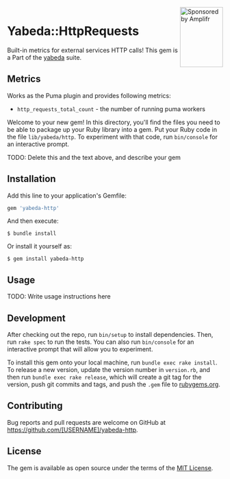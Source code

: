 <a href="https://amplifr.com/?utm_source=yabeda-http_requests">
  <img width="100" height="140" align="right"
    alt="Sponsored by Amplifr" src="https://amplifr-direct.s3-eu-west-1.amazonaws.com/social_images/image/37b580d9-3668-4005-8d5a-137de3a3e77c.png" />
</a>

# Yabeda::HttpRequests

Built-in metrics for external services HTTP calls! This gem is a Part of the [yabeda](https://github.com/yabeda-rb/yabeda) suite.

## Metrics

Works as the Puma plugin and provides following metrics:
 - `http_requests_total_count` - the number of running puma workers

Welcome to your new gem! In this directory, you'll find the files you need to be able to package up your Ruby library into a gem. Put your Ruby code in the file `lib/yabeda/http`. To experiment with that code, run `bin/console` for an interactive prompt.

TODO: Delete this and the text above, and describe your gem

## Installation

Add this line to your application's Gemfile:

```ruby
gem 'yabeda-http'
```

And then execute:

    $ bundle install

Or install it yourself as:

    $ gem install yabeda-http

## Usage

TODO: Write usage instructions here

## Development

After checking out the repo, run `bin/setup` to install dependencies. Then, run `rake spec` to run the tests. You can also run `bin/console` for an interactive prompt that will allow you to experiment.

To install this gem onto your local machine, run `bundle exec rake install`. To release a new version, update the version number in `version.rb`, and then run `bundle exec rake release`, which will create a git tag for the version, push git commits and tags, and push the `.gem` file to [rubygems.org](https://rubygems.org).

## Contributing

Bug reports and pull requests are welcome on GitHub at https://github.com/[USERNAME]/yabeda-http.


## License

The gem is available as open source under the terms of the [MIT License](https://opensource.org/licenses/MIT).
